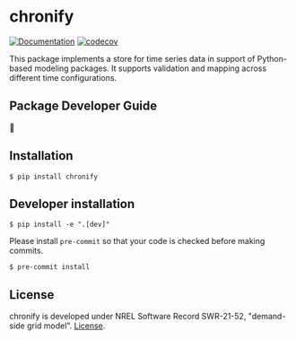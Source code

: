 # chronify

[![Documentation](https://img.shields.io/badge/docs-ready-blue.svg)](https://nrel.github.io/chronify)
[![codecov](https://codecov.io/gh/nrel/chronify/graph/badge.svg?token=WIY2KAOX63)](https://codecov.io/gh/nrel/chronify)


This package implements a store for time series data in support of Python-based
modeling packages. It supports validation and mapping across different time configurations.

## Package Developer Guide
🚧

## Installation
```
$ pip install chronify
```

## Developer installation
```
$ pip install -e ".[dev]"
```

Please install `pre-commit` so that your code is checked before making commits.
```
$ pre-commit install
```

## License
chronify is developed under NREL Software Record SWR-21-52, "demand-side grid model".
[License](https://github.com/NREL/chronify/blob/main/LICENSE).
